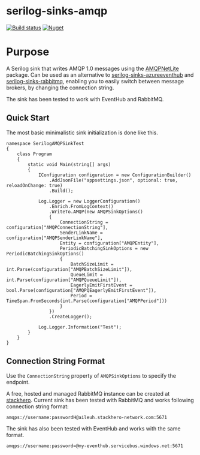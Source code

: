# serilog-sinks-amqp
[![Build status](https://ci.appveyor.com/api/projects/status/3i31f3t2he3milww?svg=true)](https://ci.appveyor.com/project/xzuttz/serilog-sinks-amqp)
[![Nuget](https://img.shields.io/nuget/v/Serilog.Sinks.AMQP.Batching.svg)](https://www.nuget.org/packages/Serilog.Sinks.AMQP.Batching/)

# Purpose
A Serilog sink that writes AMQP 1.0 messages using the [AMQPNetLite](https://www.nuget.org/packages/AMQPNetLite/) package. Can be used as an alternative to [serilog-sinks-azureeventhub](https://github.com/serilog/serilog-sinks-azureeventhub) and [serilog-sinks-rabbitmq](https://github.com/steffenlyng/serilog-sinks-rabbitmq), enabling you to easily switch between message brokers, by changing the connection string.

The sink has been tested to work with EventHub and RabbitMQ.

## Quick Start

The most basic minimalistic sink initialization is done like this.

```
namespace SerilogAMQPSinkTest
{
    class Program
    {
        static void Main(string[] args)
        {
            IConfiguration configuration = new ConfigurationBuilder()
                .AddJsonFile("appsettings.json", optional: true, reloadOnChange: true)
                .Build();

            Log.Logger = new LoggerConfiguration()
                .Enrich.FromLogContext()
                .WriteTo.AMQP(new AMQPSinkOptions()
                {
                    ConnectionString = configuration["AMQPConnectionString"],
                    SenderLinkName = configuration["AMQPSenderLinkName"],
                    Entity = configuration["AMQPEntity"],
                    PeriodicBatchingSinkOptions = new PeriodicBatchingSinkOptions()
                    {
                        BatchSizeLimit = int.Parse(configuration["AMQPBatchSizeLimit"]),
                        QueueLimit = int.Parse(configuration["AMQPQueueLimit"]),
                        EagerlyEmitFirstEvent = bool.Parse(configuration["AMQPQEagerlyEmitFirstEvent"]),
                        Period = TimeSpan.FromSeconds(int.Parse(configuration["AMQPPeriod"]))
                    }
                })
                .CreateLogger();
            
            Log.Logger.Information("Test");
        }
    }
}
```
## Connection String Format

Use the `ConnectionString` property of `AMQPSinkOptions` to specify the endpoint.

A free, hosted and managed RabbitMQ instance can be created at [stackhero](https://www.stackhero.io). Current sink has been tested with RabbitMQ and works following connection string format:
```
amqps://username:passwordH@aileuh.stackhero-network.com:5671
```
The sink has also been tested with EventHub and works with the same format.

```
amqps://username:password=@my-eventhub.servicebus.windows.net:5671
```
